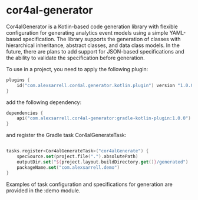 # cor4al-generator

Cor4alGenerator is a Kotlin-based code generation library with flexible configuration for generating analytics event models using a simple YAML-based specification. The library supports the generation of classes with hierarchical inheritance, abstract classes, and data class models. In the future, there are plans to add support for JSON-based specifications and the ability to validate the specification before generation.

To use in a project, you need to apply the following plugin:

```kotlin
plugins {
    id("com.alexsarrell.cor4al.generator.kotlin.plugin") version "1.0.0"
}
```

add the following dependency:

```kotlin
dependencies {
    api("com.alexsarrell.cor4al-generator:gradle-kotlin-plugin:1.0.0")
}
```

and register the Gradle task Cor4alGenerateTask:
```kotlin

tasks.register<Cor4alGenerateTask>("cor4alGenerate") {
    specSource.set(project.file(".").absolutePath)
    outputDir.set("${project.layout.buildDirectory.get()}/generated")
    packageName.set("com.alexsarrell.demo")
}
```

Examples of task configuration and specifications for generation are provided in the :demo module.